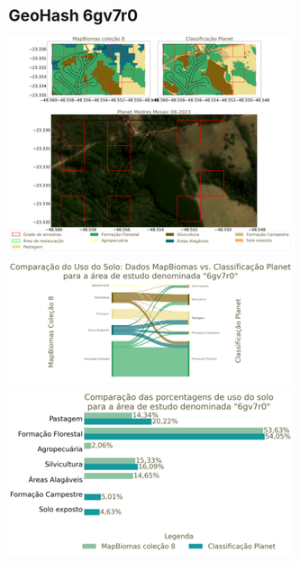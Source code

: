 # GeoHash 6gv7r0

![GeoHash Mapa 6gv7r0](figs/6gv7r0_map.png)

![GeoHash Sankey 6gv7r0](figs/sankey_6gv7r0.png)

![GeoHash Porcent 6gv7r0](figs/6gv7r0_porcente.png) 
